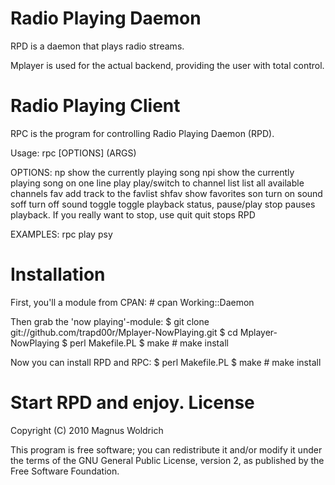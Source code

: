 Radio Playing Daemon
====================
RPD is a daemon that plays radio streams.

Mplayer is used for the actual backend, providing the user with total control.

Radio Playing Client
====================

RPC is the program for controlling Radio Playing Daemon (RPD).

  Usage: rpc [OPTIONS] (ARGS) 

  OPTIONS:
      np      show the currently playing song
      npi     show the currently playing song on one line
      play    play/switch to channel
      list    list all available channels
      fav     add track to the favlist
      shfav   show favorites
      son     turn on sound
      soff    turn off sound
      toggle  toggle playback status, pause/play
      stop    pauses playback. If you really want to stop, use quit
      quit    stops RPD

  EXAMPLES:
      rpc play psy


Installation
============
First, you'll a module from CPAN:
    # cpan Working::Daemon

Then grab the 'now playing'-module:
    $ git clone git://github.com/trapd00r/Mplayer-NowPlaying.git
    $ cd Mplayer-NowPlaying
    $ perl Makefile.PL
    $ make
    # make install

Now you can install RPD and RPC:
    $ perl Makefile.PL
    $ make
    # make install

Start RPD and enjoy.
License
=======
Copyright (C) 2010 Magnus Woldrich

This program is free software; you can redistribute it and/or modify it under
the terms of the GNU General Public License, version 2, as published by the
Free Software Foundation.

